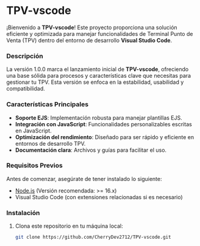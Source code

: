 # TPV-vscode

¡Bienvenido a **TPV-vscode**! Este proyecto proporciona una solución eficiente y optimizada para manejar funcionalidades de Terminal Punto de Venta (TPV) dentro del entorno de desarrollo **Visual Studio Code**.

### Descripción

La versión 1.0.0 marca el lanzamiento inicial de **TPV-vscode**, ofreciendo una base sólida para procesos y características clave que necesitas para gestionar tu TPV. Esta versión se enfoca en la estabilidad, usabilidad y compatibilidad.

### Características Principales

- **Soporte EJS**: Implementación robusta para manejar plantillas EJS.
- **Integración con JavaScript**: Funcionalidades personalizables escritas en JavaScript.
- **Optimización del rendimiento**: Diseñado para ser rápido y eficiente en entornos de desarrollo TPV.
- **Documentación clara**: Archivos y guías para facilitar el uso.

### Requisitos Previos

Antes de comenzar, asegúrate de tener instalado lo siguiente:

- [Node.js](https://nodejs.org/) (Versión recomendada: >= 16.x)
- Visual Studio Code (con extensiones relacionadas si es necesario)

### Instalación

1. Clona este repositorio en tu máquina local:
   ```bash
   git clone https://github.com/CherryDev2712/TPV-vscode.git
